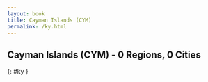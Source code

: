 ```yaml
---
layout: book
title: Cayman Islands (CYM)
permalink: /ky.html
---
```


## Cayman Islands (CYM) - 0 Regions, 0 Cities
{: #ky }






 
